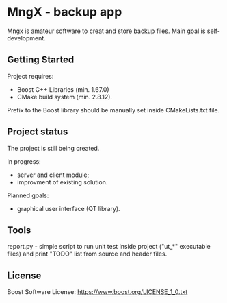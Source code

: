 # MngX - backup app

Mngx is amateur software to creat and store backup files.
Main goal is self-development.


## Getting Started

Project requires: </br>
- Boost C++ Libraries (min. 1.67.0) </br>
- CMake build system (min. 2.8.12).

Prefix to the Boost library should be manually set
inside CMakeLists.txt file.


## Project status

The project is still being created.

In progress: </br>
- server and client module; </br>
- improvment of existing solution. 

Planned goals:</br>
- graphical user interface (QT library).

## Tools

report.py - simple script to run unit test inside 
            project ("ut_*" executable files) and 
            print "TODO" list from source and 
            header files.


## License

Boost Software License: https://www.boost.org/LICENSE_1_0.txt
